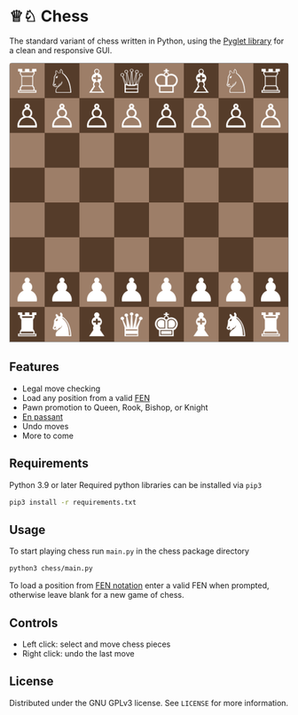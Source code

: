 # ♕♘ Chess
The standard variant of chess written in Python, using the [Pyglet library][1] for a clean and responsive GUI.

![Chess starting position][4]

## Features
* Legal move checking
* Load any position from a valid [FEN][2]
* Pawn promotion to Queen, Rook, Bishop, or Knight
* [En passant][3]
* Undo moves
* More to come

## Requirements
Python 3.9 or later
Required python libraries can be installed via ``pip3``
```sh
pip3 install -r requirements.txt
```

## Usage
To start playing chess run ``main.py`` in the chess package directory
```sh
python3 chess/main.py
```
To load a position from [FEN notation][2] enter a valid FEN when prompted, otherwise leave blank for a new game of chess.

## Controls
* Left click: select and move chess pieces
* Right click: undo the last move

## License
Distributed under the GNU GPLv3 license. See ``LICENSE`` for more information.

[1]: http://pyglet.org/
[2]: https://en.wikipedia.org/wiki/Forsyth-Edwards_Notation
[3]: https://en.wikipedia.org/wiki/En_passant
[4]: resources/chess_starting_position.png
